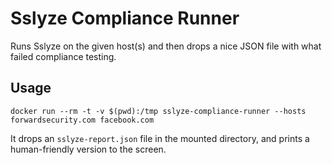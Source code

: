 # Sslyze Compliance Runner

Runs Sslyze on the given host(s) and then drops a nice JSON file with what failed compliance testing.

## Usage
`docker run --rm -t -v $(pwd):/tmp sslyze-compliance-runner --hosts forwardsecurity.com facebook.com`

It drops an `sslyze-report.json` file in the mounted directory, and prints a human-friendly version to the screen.
